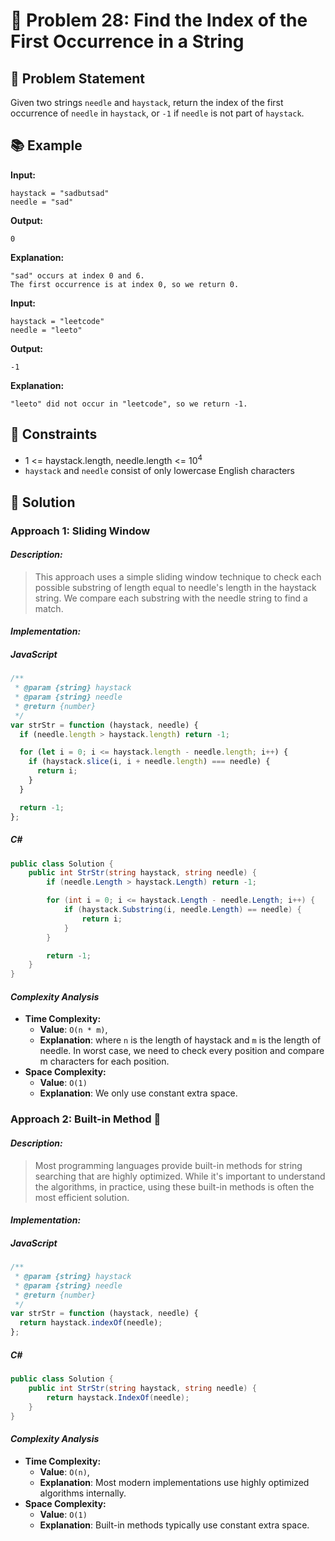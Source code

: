 # 💬 Problem 28: Find the Index of the First Occurrence in a String

## 📝 Problem Statement

Given two strings `needle` and `haystack`, return the index of the first occurrence of `needle` in `haystack`, or `-1` if `needle` is not part of `haystack`.

## 📚 Example

**Input:**

```
haystack = "sadbutsad"
needle = "sad"
```

**Output:**

```
0
```

**Explanation:**

```
"sad" occurs at index 0 and 6.
The first occurrence is at index 0, so we return 0.
```

**Input:**

```
haystack = "leetcode"
needle = "leeto"
```

**Output:**

```
-1
```

**Explanation:**

```
"leeto" did not occur in "leetcode", so we return -1.
```

## 📏 Constraints

- 1 <= haystack.length, needle.length <= 10<sup>4</sup>
- `haystack` and `needle` consist of only lowercase English characters

## 🎯 Solution

### Approach 1: Sliding Window

#### _Description:_

> This approach uses a simple sliding window technique to check each possible substring of length equal to needle's length in the haystack string. We compare each substring with the needle string to find a match.

#### _Implementation:_

##### JavaScript

```javascript
/**
 * @param {string} haystack
 * @param {string} needle
 * @return {number}
 */
var strStr = function (haystack, needle) {
  if (needle.length > haystack.length) return -1;

  for (let i = 0; i <= haystack.length - needle.length; i++) {
    if (haystack.slice(i, i + needle.length) === needle) {
      return i;
    }
  }

  return -1;
};
```

##### C#

```csharp
public class Solution {
    public int StrStr(string haystack, string needle) {
        if (needle.Length > haystack.Length) return -1;

        for (int i = 0; i <= haystack.Length - needle.Length; i++) {
            if (haystack.Substring(i, needle.Length) == needle) {
                return i;
            }
        }

        return -1;
    }
}
```

#### _Complexity Analysis_

- **Time Complexity:**
  - **Value**: `O(n * m)`,
  - **Explanation**: where `n` is the length of haystack and `m` is the length of needle. In worst case, we need to check every position and compare m characters for each position.
- **Space Complexity:**
  - **Value**: `O(1)`
  - **Explanation**: We only use constant extra space.

### Approach 2: Built-in Method 🚀

#### _Description:_

> Most programming languages provide built-in methods for string searching that are highly optimized. While it's important to understand the algorithms, in practice, using these built-in methods is often the most efficient solution.

#### _Implementation:_

##### JavaScript

```javascript
/**
 * @param {string} haystack
 * @param {string} needle
 * @return {number}
 */
var strStr = function (haystack, needle) {
  return haystack.indexOf(needle);
};
```

##### C#

```csharp
public class Solution {
    public int StrStr(string haystack, string needle) {
        return haystack.IndexOf(needle);
    }
}
```

#### _Complexity Analysis_

- **Time Complexity:**
  - **Value**: `O(n)`,
  - **Explanation**: Most modern implementations use highly optimized algorithms internally.
- **Space Complexity:**
  - **Value**: `O(1)`
  - **Explanation**: Built-in methods typically use constant extra space.

